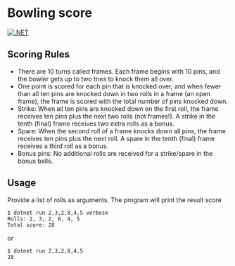# Bowling score

[![.NET](https://github.com/zisiszikos/BowlingScore/actions/workflows/dotnet.yml/badge.svg)](https://github.com/zisiszikos/BowlingScore/actions/workflows/dotnet.yml)

## Scoring Rules
- There are 10 turns called frames. Each frame begins with 10 pins, and the bowler gets up to two tries to knock them all over.
- One point is scored for each pin that is knocked over, and when fewer than all ten pins are knocked down in two rolls in a frame (an open frame), the frame is scored with the total number of pins knocked down.
- Strike: When all ten pins are knocked down on the first roll, the frame receives ten pins plus the next two rolls (not frames!). A strike in the tenth (final) frame receives two extra rolls as a bonus.
- Spare: When the second roll of a frame knocks down all pins, the frame receives ten pins plus the next roll. A spare in the tenth (final) frame receives a third roll as a bonus.
- Bonus pins: No additional rolls are received for a strike/spare in the bonus balls.

## Usage
Provide a list of rolls as arguments. The program will print the result score
```
$ dotnet run 2,3,2,8,4,5 verbose
Rolls: 2, 3, 2, 8, 4, 5
Total score: 28
```
or
```
$ dotnet run 2,3,2,8,4,5
28
```
